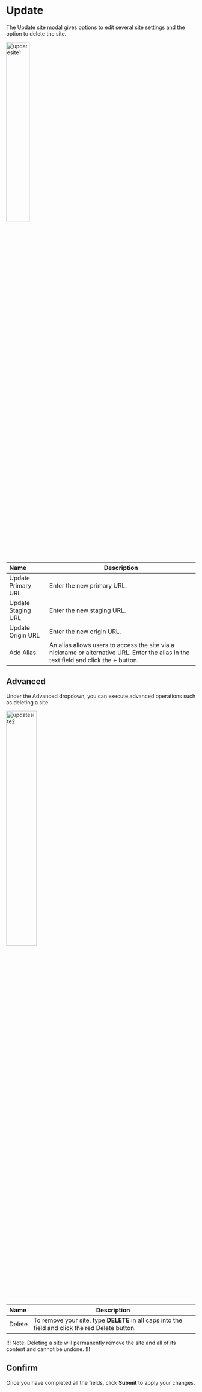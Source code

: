 # Update

The Update site modal gives options to edit several site settings and the option to delete the site.

<img src="../../../../images/updatesite1.jpg" alt="updatesite1" style="width: 35%; display: block"></a>
  
**Name** | **Description** 
:--- | ---
Update Primary URL | Enter the new primary URL.
Update Staging URL | Enter the new staging URL.
Update Origin URL | Enter the new origin URL.
Add Alias | An alias allows users to access the site via a nickname or alternative URL. Enter the alias in the text field and click the **+** button.

## Advanced
  
Under the Advanced dropdown, you can execute advanced operations such as deleting a site.   
  
<img src="../../../../images/updatesite2.jpg" alt="updatesite2" style="width: 40%; display: block"></a>	

**Name** | **Description** 
:--- | ---
Delete | To remove your site, type **DELETE** in all caps into the field and click the red Delete button.

!!! Note:
Deleting a site will permanently remove the site and all of its content and cannot be undone.
!!!

## Confirm

Once you have completed all the fields, click **Submit** to apply your changes.
	
	


